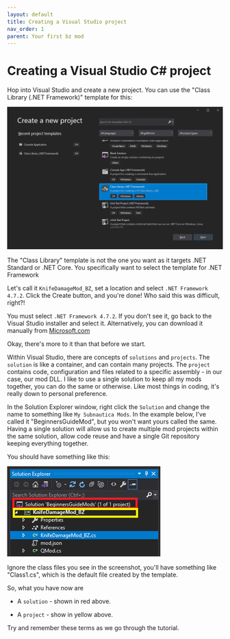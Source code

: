 ```yaml
---
layout: default
title: Creating a Visual Studio project
nav_order: 1
parent: Your first bz mod
---
```


# Creating a Visual Studio C# project

Hop into Visual Studio and create a new project. You can use the "Class Library (.NET Framework)" template for this:

![](.\media\classlibrarytemplate.png)

The "Class Library" template is not the one you want as it targets .NET Standard or .NET Core. You specifically want to select the template for .NET Framework

Let's call it `KnifeDamageMod_BZ`, set a location and select `.NET Framework 4.7.2`. Click the Create button, and you're done! Who said this was difficult, right?!

You must select `.NET Framework 4.7.2`. If you don't see it, go back to the Visual Studio installer and select it. Alternatively, you can download it manually from [Microsoft.com](https://dotnet.microsoft.com/download/visual-studio-sdks)

Okay, there's more to it than that before we start.

Within Visual Studio, there are concepts of `solutions` and `projects`. The `solution` is like a container, and can contain many projects. The `project` contains code, configuration and files related to a specific assembly - in our case, our mod DLL. I like to use a single solution to keep all my mods together, you can do the same or otherwise. Like most things in coding, it's really down to personal preference.

In the Solution Explorer window, right click the `Solution` and change the name to something like `My Subnautica Mods`. In the example below, I've called it "BeginnersGuideMod", but you won't want yours called the same. Having a single solution will allow us to create multiple mod projects within the same solution, allow code reuse and have a single Git repository keeping everything together.

You should have something like this:

![](.\media\newprojectsolutionexplorer.png)

Ignore the class files you see in the screenshot, you'll have something like "Class1.cs", which is the default file created by the template.

So, what you have now are

- A `solution` - shown in red above.

- A `project` - show in yellow above.


Try and remember these terms as we go through the tutorial.
